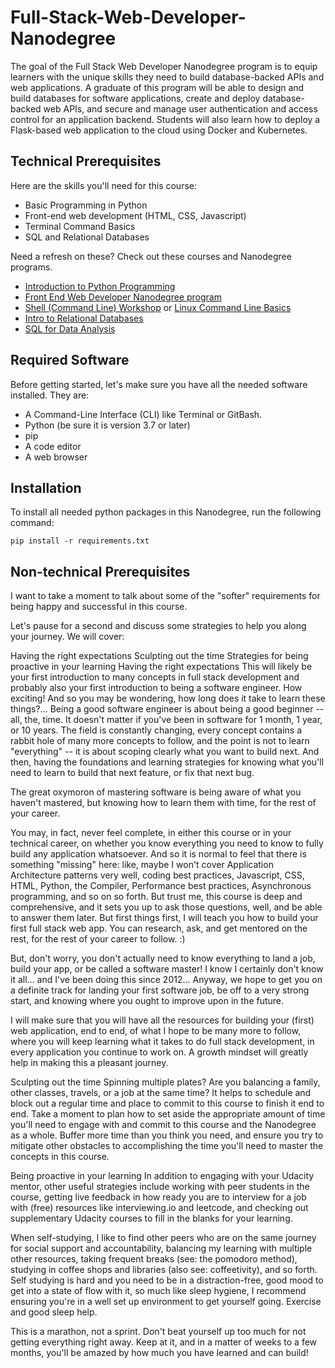 # Full-Stack-Web-Developer-Nanodegree

The goal of the Full Stack Web Developer Nanodegree program is to equip learners with the unique skills they need to build database-backed APIs and web applications. A graduate of this program will be able to design and build databases for software applications, create and deploy database-backed web APIs, and secure and manage user authentication and access control for an application backend. Students will also learn how to deploy a Flask-based web application to the cloud using Docker and Kubernetes.


## Technical Prerequisites
Here are the skills you'll need for this course:

- Basic Programming in Python
- Front-end web development (HTML, CSS, Javascript)
- Terminal Command Basics
- SQL and Relational Databases

Need a refresh on these? Check out these courses and Nanodegree programs.

- [Introduction to Python Programming](https://www.udacity.com/course/introduction-to-python--ud1110)
- [Front End Web Developer Nanodegree program](https://www.udacity.com/course/front-end-web-developer-nanodegree--nd001)
- [Shell (Command Line) Workshop](https://classroom.udacity.com/courses/ud206) or [Linux Command Line Basics](https://www.udacity.com/course/linux-command-line-basics--ud595)
- [Intro to Relational Databases](https://www.udacity.com/course/intro-to-relational-databases--ud197)
- [SQL for Data Analysis](https://www.udacity.com/course/sql-for-data-analysis--ud198)

## Required Software
Before getting started, let's make sure you have all the needed software installed. They are:

- A Command-Line Interface (CLI) like Terminal or GitBash.
- Python (be sure it is version 3.7 or later)
- pip
- A code editor
- A web browser



## Installation

To install all needed python packages in this Nanodegree, run the following command:
```
pip install -r requirements.txt
```



## Non-technical Prerequisites
I want to take a moment to talk about some of the "softer" requirements for being happy and successful in this course.

Let's pause for a second and discuss some strategies to help you along your journey. We will cover:

Having the right expectations
Sculpting out the time
Strategies for being proactive in your learning
Having the right expectations
This will likely be your first introduction to many concepts in full stack development and probably also your first introduction to being a software engineer. How exciting! And so you may be wondering, how long does it take to learn these things?... Being a good software engineer is about being a good beginner -- all, the, time. It doesn't matter if you've been in software for 1 month, 1 year, or 10 years. The field is constantly changing, every concept contains a rabbit hole of many more concepts to follow, and the point is not to learn "everything" -- it is about scoping clearly what you want to build next. And then, having the foundations and learning strategies for knowing what you'll need to learn to build that next feature, or fix that next bug.

The great oxymoron of mastering software is being aware of what you haven't mastered, but knowing how to learn them with time, for the rest of your career.

You may, in fact, never feel complete, in either this course or in your technical career, on whether you know everything you need to know to fully build any application whatsoever. And so it is normal to feel that there is something "missing" here: like, maybe I won't cover Application Architecture patterns very well, coding best practices, Javascript, CSS, HTML, Python, the Compiler, Performance best practices, Asynchronous programming, and so on so forth. But trust me, this course is deep and comprehensive, and it sets you up to ask those questions, well, and be able to answer them later. But first things first, I will teach you how to build your first full stack web app. You can research, ask, and get mentored on the rest, for the rest of your career to follow. :)

But, don't worry, you don't actually need to know everything to land a job, build your app, or be called a software master! I know I certainly don't know it all... and I've been doing this since 2012... Anyway, we hope to get you on a definite track for landing your first software job, be off to a very strong start, and knowing where you ought to improve upon in the future.

I will make sure that you will have all the resources for building your (first) web application, end to end, of what I hope to be many more to follow, where you will keep learning what it takes to do full stack development, in every application you continue to work on. A growth mindset will greatly help in making this a pleasant journey.

Sculpting out the time
Spinning multiple plates? Are you balancing a family, other classes, travels, or a job at the same time? It helps to schedule and block out a regular time and place to commit to this course to finish it end to end. Take a moment to plan how to set aside the appropriate amount of time you'll need to engage with and commit to this course and the Nanodegree as a whole. Buffer more time than you think you need, and ensure you try to mitigate other obstacles to accomplishing the time you'll need to master the concepts in this course.

Being proactive in your learning
In addition to engaging with your Udacity mentor, other useful strategies include working with peer students in the course, getting live feedback in how ready you are to interview for a job with (free) resources like interviewing.io and leetcode, and checking out supplementary Udacity courses to fill in the blanks for your learning.

When self-studying, I like to find other peers who are on the same journey for social support and accountability, balancing my learning with multiple other resources, taking frequent breaks (see: the pomodoro method), studying in coffee shops and libraries (also see: coffeetivity), and so forth. Self studying is hard and you need to be in a distraction-free, good mood to get into a state of flow with it, so much like sleep hygiene, I recommend ensuring you're in a well set up environment to get yourself going. Exercise and good sleep help.

This is a marathon, not a sprint.
Don't beat yourself up too much for not getting everything right away. Keep at it, and in a matter of weeks to a few months, you'll be amazed by how much you have learned and can build!
